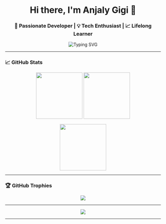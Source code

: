 <!-- Profile Header -->
<h1 align="center">Hi there, I'm Anjaly Gigi 👋</h1>
<h3 align="center">🚀 Passionate Developer | 💡 Tech Enthusiast | 📈 Lifelong Learner</h3>

<p align="center">
  <img src="https://readme-typing-svg.demolab.com?font=Fira+Code&weight=500&pause=1000&color=F7A900&center=true&vCenter=true&width=435&lines=Welcome+to+my+GitHub+Profile!;I+Love+Coding+and+Building+Things!%F0%9F%92%BB" alt="Typing SVG" />
</p>

---

### 📈 GitHub Stats

<p align="center">
  <img src="https://github-readme-stats.vercel.app/api?username=<your-github-username>&show_icons=true&theme=radical" height="150"/> 
  <img src="https://github-readme-streak-stats.herokuapp.com/?user=<your-github-username>&theme=radical" height="150"/>
</p>

<p align="center">
  <img src="https://github-readme-stats.vercel.app/api/top-langs/?username=<your-github-username>&layout=compact&theme=radical" height="150"/>
</p>

---

### 🏆 GitHub Trophies

<p align="center">
  <img src="https://github-profile-trophy.vercel.app/?username=<your-github-username>&theme=radical&no-frame=true&margin-w=10&column=7" />
</p>

---
<p align="center">
  <img src="https://skillicons.dev/icons?i=python,java,javascript,flutter,sqlite,postgres,html,css,github,vscode" />
</p>

---


<!--
**Anjaly-Gigi/Anjaly-Gigi** is a ✨ _special_ ✨ repository because its `README.md` (this file) appears on your GitHub profile.

Here are some ideas to get you started:

- 🔭 I’m currently working on ...
- 🌱 I’m currently learning ...
- 👯 I’m looking to collaborate on ...
- 🤔 I’m looking for help with ...
- 💬 Ask me about ...
- 📫 How to reach me: ...
- 😄 Pronouns: ...
- ⚡ Fun fact: ...
-->
